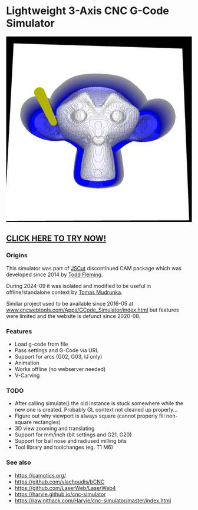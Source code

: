 # Lightweight 3-Axis CNC G-Code Simulator

![Screenshot Suzanne](screenshot.jpg)

## [CLICK HERE TO TRY NOW!](https://harvie.github.io/cnc-simulator)

### Origins
This simulator was part of [JSCut](https://jscut.org/) discontinued CAM package which was developed since 2014 by [Todd Fleming](https://github.com/tbfleming/jscut).

During 2024-09 it was isolated and modified to be useful in offline/standalone context by [Tomas Mudrunka](https://github.com/harvie).

Similar project used to be available since 2016-05 at www.cncwebtools.com/Apps/GCode_Simulator/index.html but features were limited and the website is defunct since 2020-08.

### Features
 * Load g-code from file
 * Pass settings and G-Code via URL
 * Support for arcs (G02, G03, IJ only)
 * Animation
 * Works offline (no webserver needed)
 * V-Carving

### TODO
 * After calling simulate() the old instance is stuck somewhere while the new one is created. Probably GL context not cleaned up properly...
 * Figure out why viewport is always square (cannot properly fill non-square rectangles)
 * 3D view zooming and translating
 * Support for mm/inch (bit settings and G21, G20)
 * Support for ball nose and radiused milling bits
 * Tool library and toolchanges (eg. T1 M6)

### See also
 * https://camotics.org/
 * https://github.com/vlachoudis/bCNC
 * https://github.com/LaserWeb/LaserWeb4
 * https://harvie.github.io/cnc-simulator
 * https://raw.githack.com/Harvie/cnc-simulator/master/index.html
